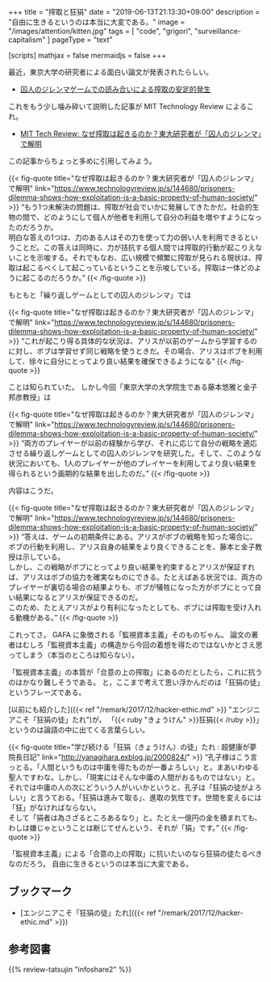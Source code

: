 +++
title = "搾取と狂狷"
date =  "2019-06-13T21:13:30+09:00"
description = "自由に生きるというのは本当に大変である。"
image = "/images/attention/kitten.jpg"
tags = [ "code", "grigori", "surveillance-capitalism" ]
pageType = "text"

[scripts]
  mathjax = false
  mermaidjs = false
+++

最近，東京大学の研究者による面白い論文が発表されたらしい。

- [囚人のジレンマゲームでの読み合いによる搾取の安定的発生](https://doi.org/10.11316/jpsgaiyo.73.1.0_2846)

これをもう少し噛み砕いて説明した記事が MIT Technology Review によるこれ。

- [MIT Tech Review: なぜ搾取は起きるのか？東大研究者が「囚人のジレンマ」で解明](https://www.technologyreview.jp/s/144680/prisoners-dilemma-shows-how-exploitation-is-a-basic-property-of-human-society/)

この記事からちょっと多めに引用してみよう。

{{< fig-quote title="なぜ搾取は起きるのか？東大研究者が「囚人のジレンマ」で解明" link="https://www.technologyreview.jp/s/144680/prisoners-dilemma-shows-how-exploitation-is-a-basic-property-of-human-society/" >}}
<q>もう1つ未解決の問題は、搾取が社会でいかに発展してきたかだ。社会的生物の間で、どのようにして個人が他者を利用して自分の利益を増やすようになったのだろうか。<br>
明白な答えの1つは、力のある人はその力を使って力の弱い人を利用できるということだ。この答えは同時に、力が拮抗する個人間では搾取的行動が起こりえないことを示唆する。それでもなお、広い規模で頻繁に搾取が見られる現状は、搾取は起こるべくして起こっているということを示唆している。搾取は一体どのように起こるのだろうか。</q>
{{< /fig-quote >}}

もともと「繰り返しゲームとしての囚人のジレンマ」では

{{< fig-quote title="なぜ搾取は起きるのか？東大研究者が「囚人のジレンマ」で解明" link="https://www.technologyreview.jp/s/144680/prisoners-dilemma-shows-how-exploitation-is-a-basic-property-of-human-society/" >}}
<q>これが起こり得る具体的な状況は、アリスが以前のゲームから学習するのに対し、ボブは学習せず同じ戦略を使うときだ。その場合、アリスはボブを利用して、徐々に自分にとってより良い結果を確保できるようになる</q>
{{< /fig-quote >}}

ことは知られていた。
しかし今回「東京大学の大学院生である藤本悠雅と金子邦彦教授」は

{{< fig-quote title="なぜ搾取は起きるのか？東大研究者が「囚人のジレンマ」で解明" link="https://www.technologyreview.jp/s/144680/prisoners-dilemma-shows-how-exploitation-is-a-basic-property-of-human-society/" >}}
<q>両方のプレイヤーが以前の経験から学び、それに応じて自分の戦略を適応させる繰り返しゲームとしての囚人のジレンマを研究した。そして、このような状況においても、1人のプレイヤーが他のプレイヤーを利用してより良い結果を得られるという画期的な結果を出したのだ。</q>
{{< /fig-quote >}}

内容はこうだ。

{{< fig-quote title="なぜ搾取は起きるのか？東大研究者が「囚人のジレンマ」で解明" link="https://www.technologyreview.jp/s/144680/prisoners-dilemma-shows-how-exploitation-is-a-basic-property-of-human-society/" >}}
<q>答えは、ゲームの初期条件にある。アリスがボブの戦略を知った場合に、ボブの行動を利用し、アリス自身の結果をより良くできることを、藤本と金子教授は示している。<br>
しかし、この戦略がボブにとってより良い結果を約束するとアリスが保証すれば、アリスはボブの協力を確実なものにできる。たとえばある状況では、両方のプレイヤーが裏切る場合の結果よりも、ボブが犠牲になった方がボブにとって良い結果になるとアリスが保証できるのだ。<br>
このため、たとえアリスがより有利になったとしても、ボブには搾取を受け入れる動機がある。</q>
{{< /fig-quote >}}

これってさ。
GAFA に象徴される「監視資本主義」そのものぢゃん。
論文の著者はむしろ「監視資本主義」の構造から今回の着想を得たのではないかとさえ思ってしまう（本当のところは知らない）。

「監視資本主義」の本質が「合意の上の搾取」にあるのだとしたら，これに抗うのはかなり難しそうである。
と，ここまで考えて思い浮かんだのは「狂狷の徒」というフレーズである。

[以前にも紹介した]({{< ref "/remark/2017/12/hacker-ethic.md" >}} "エンジニアこそ「狂狷の徒」たれ")が，
「{{< ruby "きょうけん" >}}狂狷{{< /ruby >}}」というのは論語の中に出てくる言葉らしい。

{{< fig-quote title="学び続ける「狂狷（きょうけん）の徒」たれ : 超健康が夢 院長日記" link="http://yanagihara.exblog.jp/2000824/" >}}
<q>孔子様はこう言っとる。「人間というものは中庸を得たものが一番よろしい」と。まあいわゆる聖人ですわな。しかし、「現実にはそんな中庸の人間がおるものではない」と。<br>
それでは中庸の人の次にどういう人がいいかというと、孔子は「狂狷の徒がよろしい」と言うておる。「狂狷は進みて取る」、進取の気性です。世間を変えるには「狂」がなければならない。<br>
そして「狷者は為さざるところあるなり」と。たとえ一億円の金を積まれても、わしは嫌じゃということは断じてせんという、それが「狷」です。</q>
{{< /fig-quote >}}

「監視資本主義」による「合意の上の搾取」に抗いたいのなら狂狷の徒たるべきなのだろう。
自由に生きるというのは本当に大変である。

## ブックマーク

- [エンジニアこそ「狂狷の徒」たれ]({{< ref "/remark/2017/12/hacker-ethic.md" >}})

## 参考図書

{{% review-tatsujin "infoshare2" %}} <!-- 続・情報共有の未来 -->
